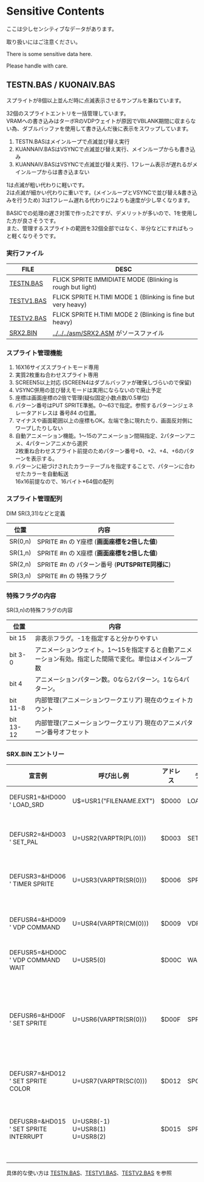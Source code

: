 ﻿# **Sensitive Contents**

ここは少しセンシティブなデータがあります。

取り扱いにはご注意ください。

There is some sensitive data here.

Please handle with care.

## TESTN.BAS / KUONAIV.BAS

スプライトが8個以上並んだ時に点滅表示させるサンプルを兼ねています。

32個のスプライトエントリを一括管理しています。  
VRAMへの書き込みはターボRのVDPウェイトが原因でVBLANK期間に収まらない為、ダブルバッファを使用して書き込んだ後に表示をスワップしています。

1) TESTN.BASはメインループで点滅並び替え実行
2) KUANNAIV.BASはVSYNCで点滅並び替え実行、メインループからも書き込み
3) KUANNAIV.BASはVSYNCで点滅並び替え実行、1フレーム表示が遅れるがメインループからは書き込まない

1は点滅が粗い代わりに軽いです。  
2は点滅が細かい代わりに重いです。(メインループとVSYNCで並び替え&書き込みを行うため)
3は1フレーム遅れる代わりに2よりも速度が少し早くなります。

BASICでの処理の遅さ対策で作った2ですが、デメリットが多いので、1を使用した方が良さそうです。  
また、管理するスプライトの範囲を32個全部ではなく、半分などにすればもっと軽くなりそうです。  

### 実行ファイル

|FILE|DESC   |
|---|---|
| [TESTN.BAS](TESTN.BAS)| FLICK SPRITE IMMIDIATE MODE (Blinking is rough but light) |
| [TESTV1.BAS](TESTV1.BAS)| FLICK SPRITE H.TIMI MODE 1 (Blinking is fine but very heavy) |
| [TESTV2.BAS](TESTV2.BAS)| FLICK SPRITE H.TIMI MODE 2 (Blinking is fine but heavy) |
| [SRX2.BIN](../../../asm)| [../../../asm/SRX2.ASM](../../../asm/SRX2.ASM) がソースファイル |

### スプライト管理機能

1) 16X16サイズスプライトモード専用
2) 実質2枚重ね合わせスプライト専用
2) SCREEN5以上対応 (SCREEN4はダブルバッファが確保しづらいので保留)
3) VSYNC併用の並び替えモードは実用にならないので廃止予定
4) 座標は画面座標の2倍で管理(疑似固定小数点数/0.5単位)
5) パターン番号はPUT SPRITE準拠。0～63で指定。参照するパターンジェネレータアドレスは 番号*8*4 の位置。
6) マイナスや画面範囲以上の座標もOK。左端で急に現れたり、画面反対側にワープしたりしない
7) 自動アニメーション機能。1～15のアニメーション間隔指定、2パターンアニメ、4パターンアニメから選択<BR>2枚重ね合わせスプライト前提のためパターン番号+0、+2、+4、+6のパターンを表示する。
8) パターンに紐づけされたカラーテーブルを指定することで、パターンに合わせたカラーを自動転送<br>16x16前提なので、16バイト*64個の配列

### スプライト管理配列

DIM SR(3,31)などと定義

|位置|内容|
|---|---|
|SR(0,n)|SPRITE #n の Y座標 (**画面座標を2倍した値**)|
|SR(1,n)|SPRITE #n の X座標 (**画面座標を2倍した値**)|
|SR(2,n)|SPRITE #n の パターン番号 (**PUTSPRITE同様に**)|
|SR(3,n)|SPRITE #n の 特殊フラグ|

### 特殊フラグの内容

SR(3,n)の特殊フラグの内容

|位置|内容|
|---|---|
|bit 15|非表示フラグ。-1を指定すると分かりやすい|
|bit 3-0|アニメーションウェイト。1～15を指定すると自動アニメーション有効。指定した間隔で変化。単位はメインループ数|
|bit 4  |アニメーションパターン数。0なら2パターン。1なら4パターン。|
|bit 11-8|内部管理(アニメーションワークエリア) 現在のウェイトカウント|
|bit 13-12|内部管理(アニメーションワークエリア) 現在のアニメパターン番号オフセット|

### SRX.BIN エントリー
|宣言例 |呼び出し例 | アドレス | ラベル | ソースファイル | 内容 |
|---|---|---|---|---|---|
| DEFUSR1=&HD000 ' LOAD_SRD             | U$=USR1("FILENAME.EXT")| $D000 | LOAD_SRD | GSF_LOAD.ASM | GS/BSAVEファイルをロード。 ファイル名は```"8文字.3文字"```であること
| DEFUSR2=&HD003 ' SET_PAL              | U=USR2(VARPTR(PL(0)))  | $D003 | SET_PLT  | GSF_LOAD.ASM | PLT配列を使ってパレット反映。<BR>INT配列なら```DIM PL(15):COPY"PALETTE.PLT"TO PL```など
| DEFUSR3=&HD006 ' TIMER SPRITE         | U=USR3(VARPTR(SR(0)))  | $D006 | SPR_TIME | SPRCLOC2.ASM | INTスプライト配列(8個)のパターン番号に時刻を反映。0=”"、1～10=数字の"0"～"9"、11=":"
| DEFUSR4=&HD009 ' VDP COMMAND          | U=USR4(VARPTR(CM(0)))  | $D009 | VDPCMD   | VDPCOMAN.ASM | VDPコマンドを実行。配列の中身はVDPコマンドリファレンス参照。（NX、NYがマイナスの場合や範囲外などの自動補正あり）
| DEFUSR5=&HD00C ' VDP COMMAND WAIT     | U=USR5(0)              | $D00C | WAITVDPC | VDPCOMAN.ASM | VDPコマンドの実行終了まで待つ
| DEFUSR6=&HD00F ' SET SPRITE           | U=USR6(VARPTR(SR(0)))  | $D00F | SPR_SET  | SPR_SET.ASM  | INTスプライト配列32セット(8バイト*32個)を渡してスプライトを表示する。<BR>パターン番号に対応するカラーデータの自動設定、ダブルバッファによる画面乱れ対策、画面左見切れ対策、上下左右ループ表示なし、自動アニメ、優先度対策の並び替えちらつき表示 など
| DEFUSR7=&HD012 ' SET SPRITE COLOR     | U=USR7(VARPTR(SC(0)))  | $D012 | SPC_SET  | SPR_SET.ASM  | パターン番号に対応するスプライトカラー配列。16バイト*64個
| DEFUSR8=&HD015 ' SET SPRITE INTERRUPT | U=USR8(-1)<BR>U=USR8(1)<BR>U=USR8(2) | $D015 | SPR_INT  | SPR_SET.ASM  | スプライトの優先順位対策の並び替えをvsyncで自動実行。<BR>-1を指定すると解除***(終了時に解除を忘れずに)***<BR>重くなるので基本的に使わない

具体的な使い方は [TESTN.BAS](TESTN.BAS)、[TESTV1.BAS](TESTV1.BAS)、[TESTV2.BAS](TESTV2.BAS) を参照

